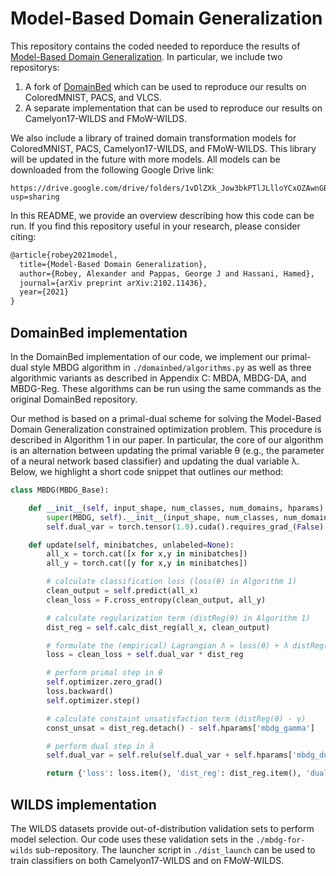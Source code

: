 # Model-Based Domain Generalization

This repository contains the coded needed to reporduce the results of [Model-Based Domain Generalization](https://arxiv.org/abs/2102.11436).  In particular, we include two repositorys:

1. A fork of [DomainBed](https://github.com/facebookresearch/DomainBed) which can be used to reproduce our results on ColoredMNIST, PACS, and VLCS.
2. A separate implementation that can be used to reproduce our results on Camelyon17-WILDS and FMoW-WILDS.

We also include a library of trained domain transformation models for ColoredMNIST, PACS, Camelyon17-WILDS, and FMoW-WILDS.  This library will be updated in the future with more models.  All models can be downloaded from the following Google Drive link:

```
https://drive.google.com/drive/folders/1vDlZXk_Jow3bkPTlJLlloYCxOZAwnGBv?usp=sharing
```

In this README, we provide an overview describing how this code can be run.  If you find this repository useful in your research, please consider citing:


```latex
@article{robey2021model,
  title={Model-Based Domain Generalization},
  author={Robey, Alexander and Pappas, George J and Hassani, Hamed},
  journal={arXiv preprint arXiv:2102.11436},
  year={2021}
}
```

## DomainBed implementation

In the DomainBed implementation of our code, we implement our primal-dual style MBDG algorithm in `./domainbed/algorithms.py` as well as three algorithmic variants as described in Appendix C: MBDA, MBDG-DA, and MBDG-Reg.  These algorithms can be run using the same commands as the original DomainBed repository.

Our method is based on a primal-dual scheme for solving the Model-Based Domain Generalization constrained optimization problem.  This procedure is described in Algorithm 1 in our paper.  In particular, the core of our algorithm is an alternation between updating the primal variable θ (e.g., the parameter of a neural network based classifier) and updating the dual variable λ.  Below, we highlight a short code snippet that outlines our method:

```python
class MBDG(MBDG_Base):

    def __init__(self, input_shape, num_classes, num_domains, hparams):
        super(MBDG, self).__init__(input_shape, num_classes, num_domains, hparams)
        self.dual_var = torch.tensor(1.0).cuda().requires_grad_(False)

    def update(self, minibatches, unlabeled=None):
        all_x = torch.cat([x for x,y in minibatches])
        all_y = torch.cat([y for x,y in minibatches])

        # calculate classification loss (loss(θ) in Algorithm 1)
        clean_output = self.predict(all_x)
        clean_loss = F.cross_entropy(clean_output, all_y)

        # calculate regularization term (distReg(θ) in Algorithm 1)
        dist_reg = self.calc_dist_reg(all_x, clean_output)

        # formulate the (empirical) Lagrangian Λ = loss(θ) + λ distReg(θ)
        loss = clean_loss + self.dual_var * dist_reg

        # perform primal step in θ
        self.optimizer.zero_grad()
        loss.backward()
        self.optimizer.step()

        # calculate constaint unsatisfaction term (distReg(θ) - γ)
        const_unsat = dist_reg.detach() - self.hparams['mbdg_gamma']

        # perform dual step in λ
        self.dual_var = self.relu(self.dual_var + self.hparams['mbdg_dual_step_size'] * const_unsat)

        return {'loss': loss.item(), 'dist_reg': dist_reg.item(), 'dual_var': self.dual_var.item()}

```

## WILDS implementation

The WILDS datasets provide out-of-distribution validation sets to perform model selection.  Our code uses these validation sets in the `./mbdg-for-wilds` sub-repository.  The launcher script in `./dist_launch` can be used to train classifiers on both Camelyon17-WILDS and on FMoW-WILDS.

